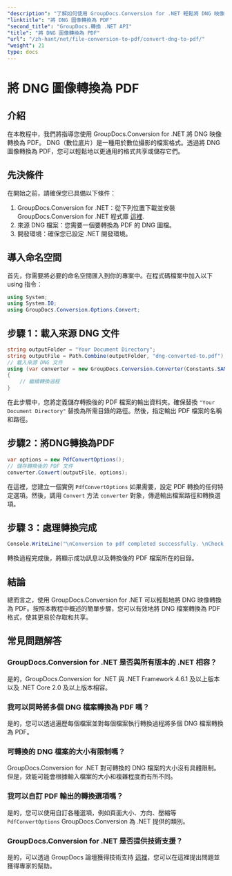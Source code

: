 ```yaml
---
"description": "了解如何使用 GroupDocs.Conversion for .NET 輕鬆將 DNG 映像轉換為 PDF。按照我們的逐步指南，實現無縫轉換。"
"linktitle": "將 DNG 圖像轉換為 PDF"
"second_title": "GroupDocs.轉換 .NET API"
"title": "將 DNG 圖像轉換為 PDF"
"url": "/zh-hant/net/file-conversion-to-pdf/convert-dng-to-pdf/"
"weight": 21
type: docs
---
```

# 將 DNG 圖像轉換為 PDF

## 介紹
在本教程中，我們將指導您使用 GroupDocs.Conversion for .NET 將 DNG 映像轉換為 PDF。 DNG（數位底片）是一種用於數位攝影的檔案格式。透過將 DNG 圖像轉換為 PDF，您可以輕鬆地以更通用的格式共享或儲存它們。
## 先決條件
在開始之前，請確保您已具備以下條件：
1. GroupDocs.Conversion for .NET：從下列位置下載並安裝 GroupDocs.Conversion for .NET 程式庫 [這裡](https://releases。groupdocs.com/conversion/net/).
2. 來源 DNG 檔案：您需要一個要轉換為 PDF 的 DNG 圖檔。
3. 開發環境：確保您已設定 .NET 開發環境。

## 導入命名空間
首先，你需要將必要的命名空間匯入到你的專案中。在程式碼檔案中加入以下 using 指令：
```csharp
using System;
using System.IO;
using GroupDocs.Conversion.Options.Convert;
```
## 步驟 1：載入來源 DNG 文件
```csharp
string outputFolder = "Your Document Directory";
string outputFile = Path.Combine(outputFolder, "dng-converted-to.pdf");
// 載入來源 DNG 文件
using (var converter = new GroupDocs.Conversion.Converter(Constants.SAMPLE_DNG))
{
    // 繼續轉換過程
}
```
在此步驟中，您將定義儲存轉換後的 PDF 檔案的輸出資料夾。確保替換 `"Your Document Directory"` 替換為所需目錄的路徑。然後，指定輸出 PDF 檔案的名稱和路徑。
## 步驟2：將DNG轉換為PDF
```csharp
var options = new PdfConvertOptions();
// 儲存轉換後的 PDF 文件
converter.Convert(outputFile, options);
```
在這裡，您建立一個實例 `PdfConvertOptions` 如果需要，設定 PDF 轉換的任何特定選項。然後，調用 `Convert` 方法 `converter` 對象，傳遞輸出檔案路徑和轉換選項。
## 步驟 3：處理轉換完成
```csharp
Console.WriteLine("\nConversion to pdf completed successfully. \nCheck output in {0}", outputFolder);
```
轉換過程完成後，將顯示成功訊息以及轉換後的 PDF 檔案所在的目錄。

## 結論
總而言之，使用 GroupDocs.Conversion for .NET 可以輕鬆地將 DNG 映像轉換為 PDF。按照本教程中概述的簡單步驟，您可以有效地將 DNG 檔案轉換為 PDF 格式，使其更易於存取和共享。
## 常見問題解答
### GroupDocs.Conversion for .NET 是否與所有版本的 .NET 相容？
是的，GroupDocs.Conversion for .NET 與 .NET Framework 4.6.1 及以上版本以及 .NET Core 2.0 及以上版本相容。
### 我可以同時將多個 DNG 檔案轉換為 PDF 嗎？
是的，您可以透過遍歷每個檔案並對每個檔案執行轉換過程將多個 DNG 檔案轉換為 PDF。
### 可轉換的 DNG 檔案的大小有限制嗎？
GroupDocs.Conversion for .NET 對可轉換的 DNG 檔案的大小沒有具體限制。但是，效能可能會根據輸入檔案的大小和複雜程度而有所不同。
### 我可以自訂 PDF 輸出的轉換選項嗎？
是的，您可以使用自訂各種選項，例如頁面大小、方向、壓縮等 `PdfConvertOptions` GroupDocs.Conversion 為 .NET 提供的類別。
### GroupDocs.Conversion for .NET 是否提供技術支援？
是的，可以透過 GroupDocs 論壇獲得技術支持 [這裡](https://forum.groupdocs.com/c/conversion/11)，您可以在這裡提出問題並獲得專家的幫助。